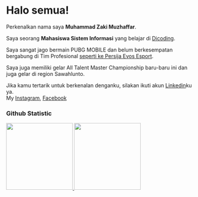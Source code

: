 # Halo semua! 

Perkenalkan nama saya **Muhammad Zaki Muzhaffar**.<br>

Saya seorang **Mahasiswa Sistem Informasi** yang belajar di [Dicoding](https://www.dicoding.com/).<br>

Saya sangat jago bermain PUBG MOBILE dan belum berkesempatan bergabung di Tim Profesional [seperti ke Persija Evos Esport](https://www.instagram.com/persija_evos/).<br>

Saya juga memiliki gelar All Talent Master Championship baru-baru ini dan juga gelar di region Sawahlunto.<br>

Jika kamu tertarik untuk berkenalan denganku, silakan ikuti akun  [Linkedin](https://www.linkedin.com/in/zaki-muzhaffar-b818bb159/)ku ya.  
My [Instagram](https://www.instagram.com/muzhaff_ar/), [Facebook](https://www.instagram.com/muzhaff_ar/)

### Github Statistic
<p align="left">
<a href="https://github.com/penuliscode">
  <img height="180em" src="https://github-readme-stats-eight-theta.vercel.app/api?username=penuliscode&show_icons=true&theme=algolia&include_all_commits=true&count_private=true"/>
  <img height="180em" src="https://github-readme-stats-eight-theta.vercel.app/api/top-langs/?username=penuliscode&theme=algolia"/>
</a>
</p>
